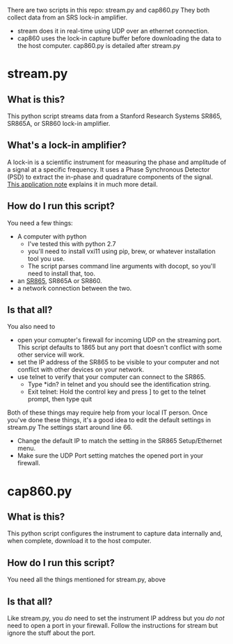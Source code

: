 There are two scripts in this repo: stream.py and cap860.py They both collect data from an SRS lock-in amplifier. 
 * stream does it in real-time using UDP over an ethernet connection. 
 * cap860 uses the lock-in capture buffer before downloading the data to the host computer. 
cap860.py is detailed after stream.py
# stream.py
## What is this?
This python script streams data from a Stanford Research Systems SR865, SR865A, or SR860 lock-in amplifier.
## What's a lock-in amplifier?
A lock-in is a scientific instrument for measuring the phase and amplitude of a signal at a specific frequency.
It uses a Phase Synchronous Detector (PSD) to extract the in-phase and quadrature components of the signal.
[This application note](http://www.thinksrs.com/downloads/PDFs/ApplicationNotes/AboutLIAs.pdf) explains it in much more detail.
## How do I run this script?
You need a few things:
 * A computer with python
   * I've tested this with python 2.7
   * you'll need to install vxi11 using pip, brew, or whatever installation tool you use.
   * The script parses command line arguments with docopt, so you'll need to install that, too.
 * an [SR865](http://www.thinksrs.com/products/SR865A.htm), SR865A or SR860.
 * a network connection between the two.

## Is that all?
You also need to
 * open your comupter's firewall for incoming UDP on the streaming port. This script defaults to 1865 but any port that doesn't conflict with some other
service will work.
 * set the IP address of the SR865 to be visible to your computer and not conflict with other devices on your network.
 * use telnet to verify that your computer can connect to the SR865.
   * Type *idn? in telnet and you should see the identification string.
   * Exit telnet: Hold the control key and press ] to get to the telnet prompt, then type quit

Both of these things may require help from your local IT person. Once you've done these things, it's a good idea to edit the default settings in stream.py The settings start around line 66.
 * Change the default IP to match the setting in the SR865 Setup/Ethernet menu.
 * Make sure the UDP Port setting matches the opened port in your firewall.

# cap860.py
## What is this?
This python script configures the instrument to capture data internally and, when complete, download it to the host computer. 
## How do I run this script?
You need all the things mentioned for stream.py, above

## Is that all?
Like stream.py, you *do* need to set the instrument IP address but you *do not* need to open a port in your firewall. Follow the instructions for stream but ignore the stuff about the port.
